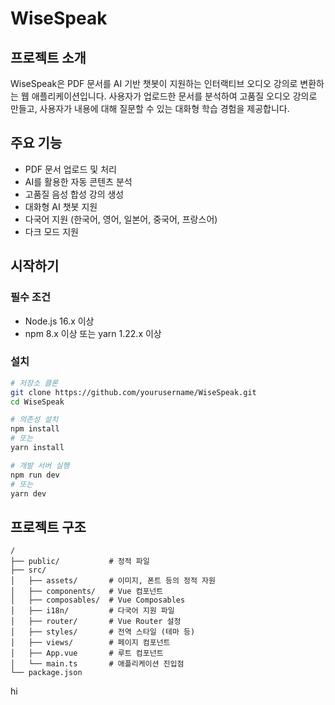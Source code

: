 # WiseSpeak

## 프로젝트 소개

WiseSpeak은 PDF 문서를 AI 기반 챗봇이 지원하는 인터랙티브 오디오 강의로 변환하는 웹 애플리케이션입니다. 사용자가 업로드한 문서를 분석하여 고품질 오디오 강의로 만들고, 사용자가 내용에 대해 질문할 수 있는 대화형 학습 경험을 제공합니다.

## 주요 기능

- PDF 문서 업로드 및 처리
- AI를 활용한 자동 콘텐츠 분석
- 고품질 음성 합성 강의 생성
- 대화형 AI 챗봇 지원
- 다국어 지원 (한국어, 영어, 일본어, 중국어, 프랑스어)
- 다크 모드 지원

## 시작하기

### 필수 조건

- Node.js 16.x 이상
- npm 8.x 이상 또는 yarn 1.22.x 이상

### 설치

```bash
# 저장소 클론
git clone https://github.com/yourusername/WiseSpeak.git
cd WiseSpeak

# 의존성 설치
npm install
# 또는
yarn install

# 개발 서버 실행
npm run dev
# 또는
yarn dev
```

## 프로젝트 구조

```README
/
├── public/           # 정적 파일
├── src/
│   ├── assets/       # 이미지, 폰트 등의 정적 자원
│   ├── components/   # Vue 컴포넌트
│   ├── composables/  # Vue Composables
│   ├── i18n/         # 다국어 지원 파일
│   ├── router/       # Vue Router 설정
│   ├── styles/       # 전역 스타일 (테마 등)
│   ├── views/        # 페이지 컴포넌트
│   ├── App.vue       # 루트 컴포넌트
│   └── main.ts       # 애플리케이션 진입점
└── package.json
```

hi